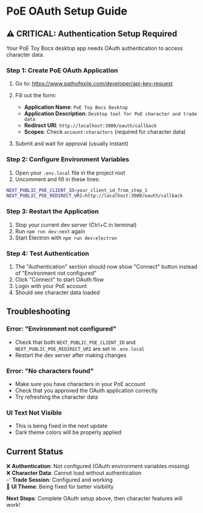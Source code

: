 # PoE OAuth Setup Guide

## ⚠️ CRITICAL: Authentication Setup Required

Your PoE Toy Bocs desktop app needs OAuth authentication to access character data.

### Step 1: Create PoE OAuth Application

1. Go to: https://www.pathofexile.com/developer/api-key-request
2. Fill out the form:
   - **Application Name**: `PoE Toy Bocs Desktop`
   - **Application Description**: `Desktop tool for PoE character and trade data`
   - **Redirect URI**: `http://localhost:3000/oauth/callback`
   - **Scopes**: Check `account:characters` (required for character data)

3. Submit and wait for approval (usually instant)

### Step 2: Configure Environment Variables

1. Open your `.env.local` file in the project root
2. Uncomment and fill in these lines:

```bash
NEXT_PUBLIC_POE_CLIENT_ID=your_client_id_from_step_1
NEXT_PUBLIC_POE_REDIRECT_URI=http://localhost:3000/oauth/callback
```

### Step 3: Restart the Application

1. Stop your current dev server (Ctrl+C in terminal)
2. Run `npm run dev:next` again
3. Start Electron with `npm run dev:electron`

### Step 4: Test Authentication

1. The "Authentication" section should now show "Connect" button instead of "Environment not configured"
2. Click "Connect" to start OAuth flow
3. Login with your PoE account
4. Should see character data loaded

## Troubleshooting

### Error: "Environment not configured"
- Check that both `NEXT_PUBLIC_POE_CLIENT_ID` and `NEXT_PUBLIC_POE_REDIRECT_URI` are set in `.env.local`
- Restart the dev server after making changes

### Error: "No characters found"
- Make sure you have characters in your PoE account
- Check that you approved the OAuth application correctly
- Try refreshing the character data

### UI Text Not Visible
- This is being fixed in the next update
- Dark theme colors will be properly applied

## Current Status

❌ **Authentication**: Not configured (OAuth environment variables missing)  
❌ **Character Data**: Cannot load without authentication  
✅ **Trade Session**: Configured and working  
🔄 **UI Theme**: Being fixed for better visibility  

**Next Steps**: Complete OAuth setup above, then character features will work!
